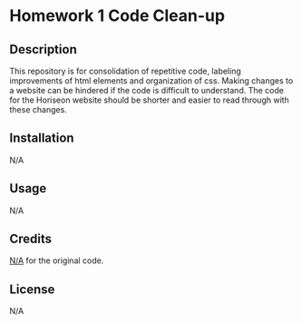 # Homework 1 Code Clean-up

## Description

This repository is for consolidation of repetitive code, labeling improvements of html elements and organization of css. Making changes to a website can be hindered if the code is difficult to understand. The code for the Horiseon website should be shorter and easier to read through with these changes.

## Installation

N/A

## Usage

N/A

## Credits

[N/A](https://github.com/coding-boot-camp/urban-octo-telegram) for the original code.

## License

N/A
